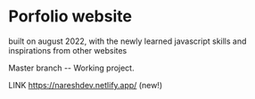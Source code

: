 # Porfolio website 

built on august 2022, with the newly learned javascript skills and inspirations from other websites

Master branch -- Working project.

LINK https://nareshdev.netlify.app/ 
(new!)
